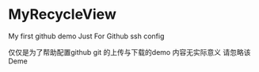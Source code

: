 # MyRecycleView
My first github demo
Just For Github ssh config

仅仅是为了帮助配置github git 的上传与下载的demo 内容无实际意义 请忽略该Deme
